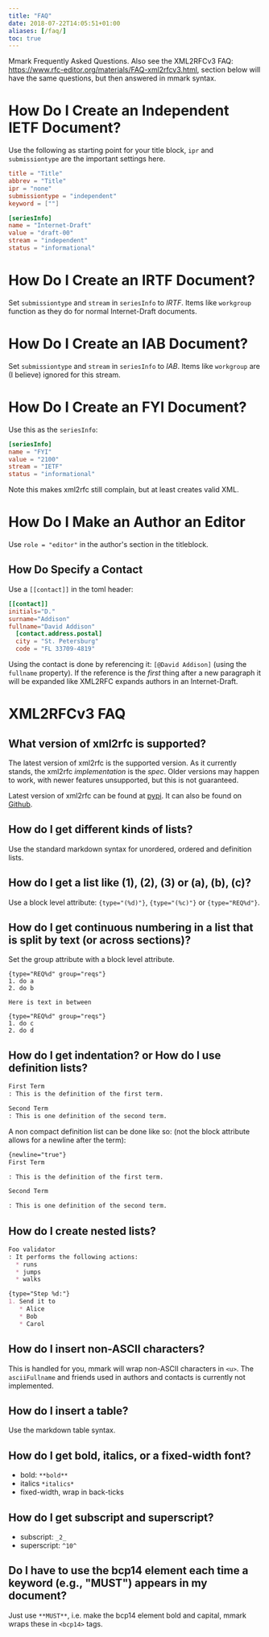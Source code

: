 ```yaml
---
title: "FAQ"
date: 2018-07-22T14:05:51+01:00
aliases: [/faq/]
toc: true
---
```


Mmark Frequently Asked Questions. Also see the XML2RFCv3 FAQ:
<https://www.rfc-editor.org/materials/FAQ-xml2rfcv3.html>, section below will have the same
questions, but then answered in mmark syntax.

# How Do I Create an Independent IETF Document?

Use the following as starting point for your title block, `ipr` and `submissiontype` are the important
settings here.

~~~ toml
title = "Title"
abbrev = "Title"
ipr = "none"
submissiontype = "independent"
keyword = [""]

[seriesInfo]
name = "Internet-Draft"
value = "draft-00"
stream = "independent"
status = "informational"
~~~

# How Do I Create an IRTF Document?

Set `submissiontype` and `stream` in `seriesInfo` to *IRTF*. Items like `workgroup` function as they
do for normal Internet-Draft documents.

# How Do I Create an IAB Document?

Set `submissiontype` and `stream` in `seriesInfo` to *IAB*. Items like `workgroup` are (I believe)
ignored for this stream.

# How Do I Create an FYI Document?

Use this as the `seriesInfo`:

~~~ toml
[seriesInfo]
name = "FYI"
value = "2100"
stream = "IETF"
status = "informational"
~~~

Note this makes xml2rfc still complain, but at least creates valid XML.

# How Do I Make an Author an Editor

Use `role = "editor"` in the author's section in the titleblock.

## How Do Specify a Contact

Use a `[[contact]]` in the toml header:

~~~ toml
[[contact]]
initials="D."
surname="Addison"
fullname="David Addison"
  [contact.address.postal]
  city = "St. Petersburg"
  code = "FL 33709-4819"
~~~

Using the contact is done by referencing it: `[@David Addison]` (using the `fullname` property). If
the reference is the *first* thing after a new paragraph it will be expanded like XML2RFC expands
authors in an Internet-Draft.

# XML2RFCv3 FAQ

## What version of xml2rfc is supported?

The latest version of xml2rfc is the supported version. As it currently stands, the xml2rfc
*implementation* is the *spec*. Older versions may happen to work, with newer features unsupported,
but this is not guaranteed.

Latest version of xml2rfc can be found at [pypi](https://pypi.org/project/xml2rfc/). It can also
be found on [Github](https://github.com/ietf-tools/xml2rfc/).

## How do I get different kinds of lists?

Use the standard markdown syntax for unordered, ordered and definition lists.

## How do I get a list like (1), (2), (3) or (a), (b), (c)?

Use a block level attribute: `{type="(%d)"}`, `{type="(%c)"}` or `{type="REQ%d"}`.

## How do I get continuous numbering in a list that is split by text (or across sections)?

Set the group attribute with a block level attribute.

~~~
{type="REQ%d" group="reqs"}
1. do a
2. do b

Here is text in between

{type="REQ%d" group="reqs"}
1. do c
2. do d
~~~

## How do I get indentation? or How do I use definition lists?

~~~ markdown
First Term
: This is the definition of the first term.

Second Term
: This is one definition of the second term.
~~~

A non compact definition list can be done like so: (not the block attribute allows for a newline
after the term):

~~~ markdown
{newline="true"}
First Term

: This is the definition of the first term.

Second Term

: This is one definition of the second term.
~~~

## How do I create nested lists?

~~~ markdown
Foo validator
: It performs the following actions:
  * runs
  * jumps
  * walks
~~~

~~~ markdown
{type="Step %d:"}
1. Send it to
   * Alice
   * Bob
   * Carol
~~~

## How do I insert non-ASCII characters?

This is handled for you, mmark will wrap non-ASCII characters in `<u>`. The `asciiFullname` and
friends used in authors and contacts is currently not implemented.

## How do I insert a table?

Use the markdown table syntax.

## How do I get bold, italics, or a fixed-width font?

* bold: `**bold**`
* italics `*italics*`
* fixed-width, wrap in back-ticks

## How do I get subscript and superscript?

* subscript: `_2_`
* superscript: `^10^`

## Do I have to use the bcp14 element each time a keyword (e.g., "MUST") appears in my document?

Just use `**MUST**`, i.e. make the bcp14 element bold and capital, mmark wraps these in `<bcp14>`
tags.
